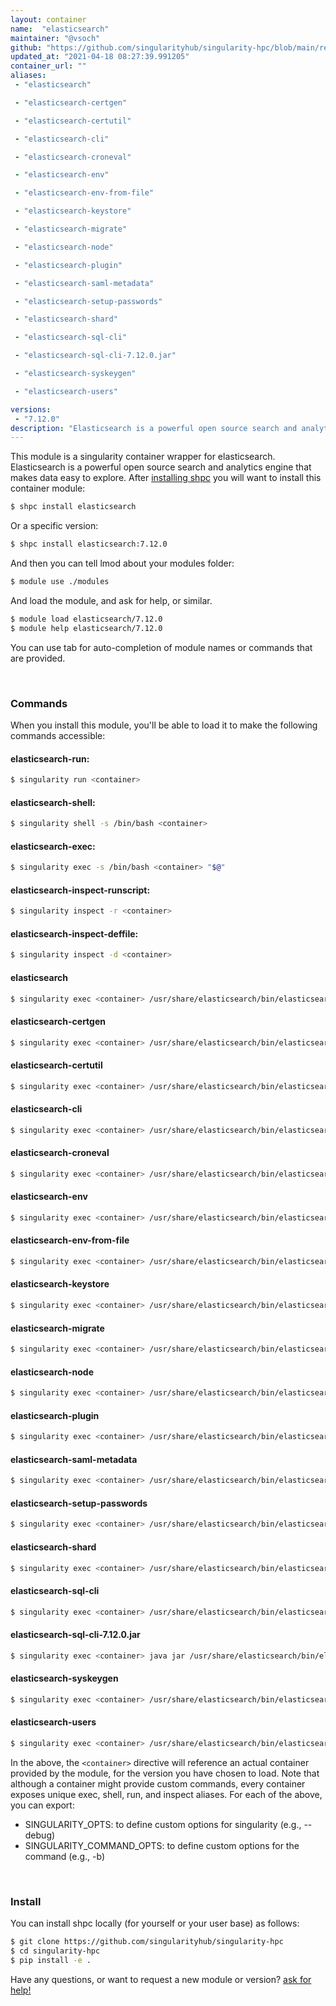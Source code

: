 ```yaml
---
layout: container
name:  "elasticsearch"
maintainer: "@vsoch"
github: "https://github.com/singularityhub/singularity-hpc/blob/main/registry/elasticsearch/container.yaml"
updated_at: "2021-04-18 08:27:39.991205"
container_url: ""
aliases:
 - "elasticsearch"

 - "elasticsearch-certgen"

 - "elasticsearch-certutil"

 - "elasticsearch-cli"

 - "elasticsearch-croneval"

 - "elasticsearch-env"

 - "elasticsearch-env-from-file"

 - "elasticsearch-keystore"

 - "elasticsearch-migrate"

 - "elasticsearch-node"

 - "elasticsearch-plugin"

 - "elasticsearch-saml-metadata"

 - "elasticsearch-setup-passwords"

 - "elasticsearch-shard"

 - "elasticsearch-sql-cli"

 - "elasticsearch-sql-cli-7.12.0.jar"

 - "elasticsearch-syskeygen"

 - "elasticsearch-users"

versions:
 - "7.12.0"
description: "Elasticsearch is a powerful open source search and analytics engine that makes data easy to explore."
---
```


This module is a singularity container wrapper for elasticsearch.
Elasticsearch is a powerful open source search and analytics engine that makes data easy to explore.
After [installing shpc](#install) you will want to install this container module:

```bash
$ shpc install elasticsearch
```

Or a specific version:

```bash
$ shpc install elasticsearch:7.12.0
```

And then you can tell lmod about your modules folder:

```bash
$ module use ./modules
```

And load the module, and ask for help, or similar.

```bash
$ module load elasticsearch/7.12.0
$ module help elasticsearch/7.12.0
```

You can use tab for auto-completion of module names or commands that are provided.

<br>

### Commands

When you install this module, you'll be able to load it to make the following commands accessible:

#### elasticsearch-run:

```bash
$ singularity run <container>
```

#### elasticsearch-shell:

```bash
$ singularity shell -s /bin/bash <container>
```

#### elasticsearch-exec:

```bash
$ singularity exec -s /bin/bash <container> "$@"
```

#### elasticsearch-inspect-runscript:

```bash
$ singularity inspect -r <container>
```

#### elasticsearch-inspect-deffile:

```bash
$ singularity inspect -d <container>
```


#### elasticsearch
       
```bash
$ singularity exec <container> /usr/share/elasticsearch/bin/elasticsearch
```


#### elasticsearch-certgen
       
```bash
$ singularity exec <container> /usr/share/elasticsearch/bin/elasticsearch-certgen
```


#### elasticsearch-certutil
       
```bash
$ singularity exec <container> /usr/share/elasticsearch/bin/elasticsearch-certutil
```


#### elasticsearch-cli
       
```bash
$ singularity exec <container> /usr/share/elasticsearch/bin/elasticsearch-cli
```


#### elasticsearch-croneval
       
```bash
$ singularity exec <container> /usr/share/elasticsearch/bin/elasticsearch-croneval
```


#### elasticsearch-env
       
```bash
$ singularity exec <container> /usr/share/elasticsearch/bin/elasticsearch-env
```


#### elasticsearch-env-from-file
       
```bash
$ singularity exec <container> /usr/share/elasticsearch/bin/elasticsearch-env-from-file
```


#### elasticsearch-keystore
       
```bash
$ singularity exec <container> /usr/share/elasticsearch/bin/elasticsearch-keystore
```


#### elasticsearch-migrate
       
```bash
$ singularity exec <container> /usr/share/elasticsearch/bin/elasticsearch-migrate
```


#### elasticsearch-node
       
```bash
$ singularity exec <container> /usr/share/elasticsearch/bin/elasticsearch-node
```


#### elasticsearch-plugin
       
```bash
$ singularity exec <container> /usr/share/elasticsearch/bin/elasticsearch-plugin
```


#### elasticsearch-saml-metadata
       
```bash
$ singularity exec <container> /usr/share/elasticsearch/bin/elasticsearch-saml-metadata
```


#### elasticsearch-setup-passwords
       
```bash
$ singularity exec <container> /usr/share/elasticsearch/bin/elasticsearch-setup-passwords
```


#### elasticsearch-shard
       
```bash
$ singularity exec <container> /usr/share/elasticsearch/bin/elasticsearch-shard
```


#### elasticsearch-sql-cli
       
```bash
$ singularity exec <container> /usr/share/elasticsearch/bin/elasticsearch-sql-cli
```


#### elasticsearch-sql-cli-7.12.0.jar
       
```bash
$ singularity exec <container> java jar /usr/share/elasticsearch/bin/elasticsearch-sql-cli-7.12.0.jar
```


#### elasticsearch-syskeygen
       
```bash
$ singularity exec <container> /usr/share/elasticsearch/bin/elasticsearch-syskeygen
```


#### elasticsearch-users
       
```bash
$ singularity exec <container> /usr/share/elasticsearch/bin/elasticsearch-users
```



In the above, the `<container>` directive will reference an actual container provided
by the module, for the version you have chosen to load. Note that although a container
might provide custom commands, every container exposes unique exec, shell, run, and
inspect aliases. For each of the above, you can export:

 - SINGULARITY_OPTS: to define custom options for singularity (e.g., --debug)
 - SINGULARITY_COMMAND_OPTS: to define custom options for the command (e.g., -b)

<br>
  
### Install

You can install shpc locally (for yourself or your user base) as follows:

```bash
$ git clone https://github.com/singularityhub/singularity-hpc
$ cd singularity-hpc
$ pip install -e .
```

Have any questions, or want to request a new module or version? [ask for help!](https://github.com/singularityhub/singularity-hpc/issues)